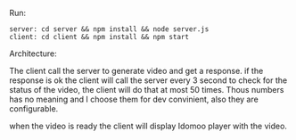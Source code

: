 Run:

    server: cd server && npm install && node server.js
    client: cd client && npm install && npm start

Architecture:
        
  The client call the server to generate video and get a response. if the response is ok the client will 
  call the server every 3 second to check for the status of the video, the client will do that at most 50 times.
  Thous numbers has no meaning and I choose them for dev convinient, also they are configurable.

  when the video is ready the client will display Idomoo player with the video.